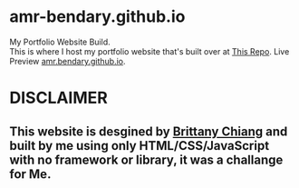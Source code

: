 # amr-bendary.github.io
My Portfolio Website Build.  
This is where I host my portfolio website that's built over at [This Repo](https://github.com/Amr-Bendary/amr-bendary.github.io).
Live Preview [amr.bendary.github.io](https://amr.bendary.github.io).

# DISCLAIMER
## This website is desgined by [Brittany Chiang](https://github.com/bchiang7) and built by me using only HTML/CSS/JavaScript with no framework or library, it was a challange for Me.
